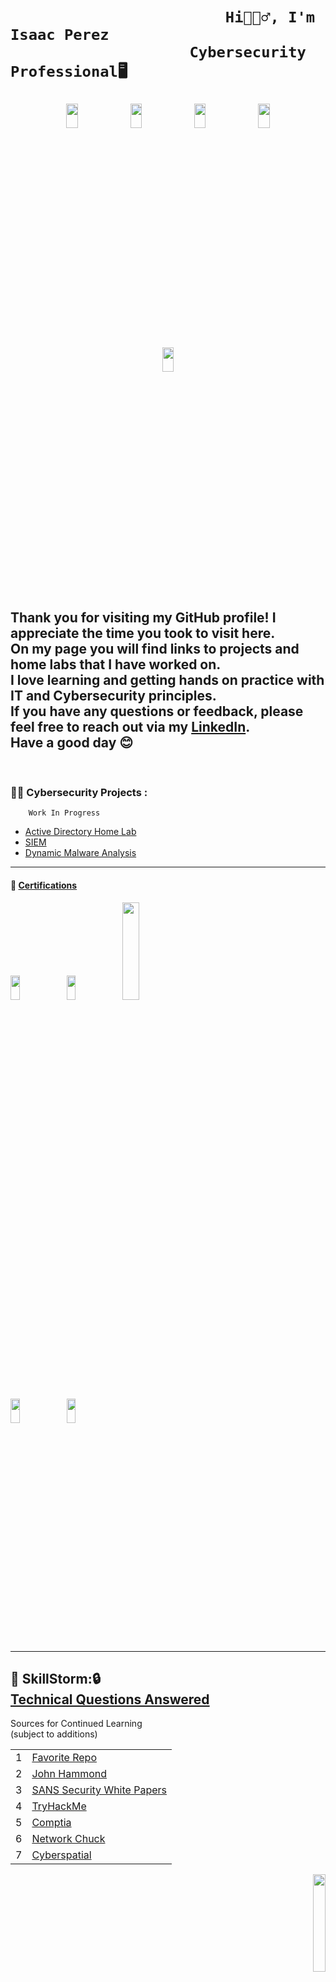 <h1>
  


     
                            Hi🙋🏾‍♂️, I'm Isaac Perez  
                        Cybersecurity Professional🖥️
  
<p align="center">
<img src="https://i.imgur.com/7pgp252.gif" height="10%" width="19%" /> 
<img src="https://i.imgur.com/ot70N0F.gif" height="10%" width="19%" />
<img src="https://i.imgur.com/SehjXZM.gif" height="10%" width="19%" />
<img src="https://i.imgur.com/UUPXjMo.gif" height="10%" width="19%" />
<img src="https://i.imgur.com/Zd8nwVH.gif" height="10%" width="19%" />

</h1>


<h2>
Thank you for visiting my GitHub profile! I appreciate the time you took to visit here. <br/>On my page you will find links to projects and home labs that I have worked on. <br/>I love learning and getting hands on practice with IT and Cybersecurity principles. <br/>If you have any questions or feedback, please feel free to reach out via my <a href="https://www.linkedin.com/in/isaacperez533/">LinkedIn</a>.<br/> Have a good day 😊
  
</h2>
  <br/>
  
<h3>👨‍💻 Cybersecurity Projects :</h3>

        Work In Progress
  - [Active Directory Home Lab](https://github.com/IsaacPerezCyber/Active-Directory-Lab)
  - [SIEM](https://github.com/IsaacPerezCyber/SIEM)
  - [Dynamic Malware Analysis](https://github.com/IsaacPerezCyber/DynamicMalwareAnalysis)
  --- 


<h4> 📃 <ins>Certifications</ins> </h4>

<p align="left">
  <img src="https://i.imgur.com/hYqoLYq.png" height="10%" width="17%" />
  <img src="https://i.imgur.com/ad5SWeJ.png" height="10%" width="17%" />
  <img src="https://i.imgur.com/z8VNghK.jpeg" height="20%" width="23%" />
</p>
<p align="left"> 
<img src="https://i.imgur.com/agnTLRr.jpeg" height="10%" width="17%" />
<img src="https://i.imgur.com/HBrqw3S.jpeg" height="10%" width="17%" />
</p>


***
🤖 SkillStorm:🔒<br/>
<a href="https://github.com/IsaacPerezCyber/Cyber-Training">Technical Questions Answered</a>
---

 Sources for Continued Learning<br/> (subject to additions)

<p align="left">

|   |    |
| ---- | ----------- |
| 1    | <a href="https://github.com/Berkanktk/CyberSecurity">Favorite Repo</a>    |
| 2    | <a href="https://www.youtube.com/@_JohnHammond"> John Hammond </a>   |
| 3    | <a href="https://www.sans.org/white-papers/">SANS Security White Papers</a> |
| 4    | <a href="https://tryhackme.com/p/IsaacPerez">TryHackMe</a>     |
| 5    | <a href="https://www.comptia.org/">Comptia</a>   |          
| 6    | <a href="https://www.youtube.com/@NetworkChuck">Network Chuck</a>  |
| 7    | <a href="https://www.youtube.com/@Cyberspatial">Cyberspatial</a>  |
<p align="right">

<img src="https://tryhackme-badges.s3.amazonaws.com/IsaacPerez.png" width="20%"/>
